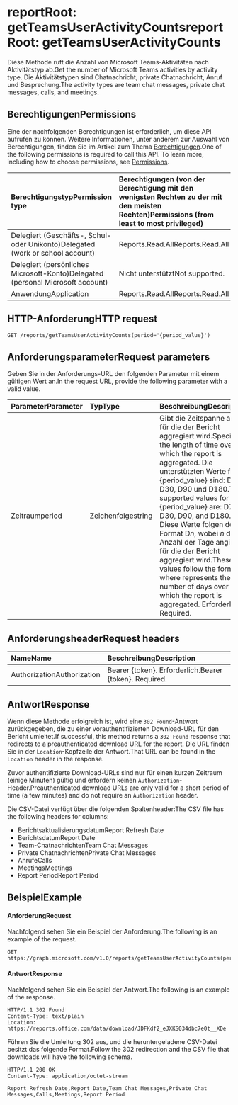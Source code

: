 # <a name="reportroot-getteamsuseractivitycounts"></a><span data-ttu-id="067a8-101">reportRoot: getTeamsUserActivityCounts</span><span class="sxs-lookup"><span data-stu-id="067a8-101">reportRoot: getTeamsUserActivityCounts</span></span>

<span data-ttu-id="067a8-102">Diese Methode ruft die Anzahl von Microsoft Teams-Aktivitäten nach Aktivitätstyp ab.</span><span class="sxs-lookup"><span data-stu-id="067a8-102">Get the number of Microsoft Teams activities by activity type.</span></span> <span data-ttu-id="067a8-103">Die Aktivitätstypen sind Chatnachricht, private Chatnachricht, Anruf und Besprechung.</span><span class="sxs-lookup"><span data-stu-id="067a8-103">The activity types are team chat messages, private chat messages, calls, and meetings.</span></span>

## <a name="permissions"></a><span data-ttu-id="067a8-104">Berechtigungen</span><span class="sxs-lookup"><span data-stu-id="067a8-104">Permissions</span></span>

<span data-ttu-id="067a8-p102">Eine der nachfolgenden Berechtigungen ist erforderlich, um diese API aufrufen zu können. Weitere Informationen, unter anderem zur Auswahl von Berechtigungen, finden Sie im Artikel zum Thema [Berechtigungen](../../../concepts/permissions_reference.md).</span><span class="sxs-lookup"><span data-stu-id="067a8-p102">One of the following permissions is required to call this API. To learn more, including how to choose permissions, see [Permissions](../../../concepts/permissions_reference.md).</span></span>

| <span data-ttu-id="067a8-107">Berechtigungstyp</span><span class="sxs-lookup"><span data-stu-id="067a8-107">Permission type</span></span>                        | <span data-ttu-id="067a8-108">Berechtigungen (von der Berechtigung mit den wenigsten Rechten zu der mit den meisten Rechten)</span><span class="sxs-lookup"><span data-stu-id="067a8-108">Permissions (from least to most privileged)</span></span> |
| :------------------------------------- | :--------------------------------------- |
| <span data-ttu-id="067a8-109">Delegiert (Geschäfts-, Schul- oder Unikonto)</span><span class="sxs-lookup"><span data-stu-id="067a8-109">Delegated (work or school account)</span></span>     | <span data-ttu-id="067a8-110">Reports.Read.All</span><span class="sxs-lookup"><span data-stu-id="067a8-110">Reports.Read.All</span></span>                         |
| <span data-ttu-id="067a8-111">Delegiert (persönliches Microsoft-Konto)</span><span class="sxs-lookup"><span data-stu-id="067a8-111">Delegated (personal Microsoft account)</span></span> | <span data-ttu-id="067a8-112">Nicht unterstützt</span><span class="sxs-lookup"><span data-stu-id="067a8-112">Not supported.</span></span>                           |
| <span data-ttu-id="067a8-113">Anwendung</span><span class="sxs-lookup"><span data-stu-id="067a8-113">Application</span></span>                            | <span data-ttu-id="067a8-114">Reports.Read.All</span><span class="sxs-lookup"><span data-stu-id="067a8-114">Reports.Read.All</span></span>                         |

## <a name="http-request"></a><span data-ttu-id="067a8-115">HTTP-Anforderung</span><span class="sxs-lookup"><span data-stu-id="067a8-115">HTTP request</span></span>

<!-- { "blockType": "ignored" } -->

```http
GET /reports/getTeamsUserActivityCounts(period='{period_value}')
```

## <a name="request-parameters"></a><span data-ttu-id="067a8-116">Anforderungsparameter</span><span class="sxs-lookup"><span data-stu-id="067a8-116">Request parameters</span></span>

<span data-ttu-id="067a8-117">Geben Sie in der Anforderungs-URL den folgenden Parameter mit einem gültigen Wert an.</span><span class="sxs-lookup"><span data-stu-id="067a8-117">In the request URL, provide the following parameter with a valid value.</span></span>

| <span data-ttu-id="067a8-118">Parameter</span><span class="sxs-lookup"><span data-stu-id="067a8-118">Parameter</span></span> | <span data-ttu-id="067a8-119">Typ</span><span class="sxs-lookup"><span data-stu-id="067a8-119">Type</span></span>   | <span data-ttu-id="067a8-120">Beschreibung</span><span class="sxs-lookup"><span data-stu-id="067a8-120">Description</span></span>                              |
| :-------- | :----- | :--------------------------------------- |
| <span data-ttu-id="067a8-121">Zeitraum</span><span class="sxs-lookup"><span data-stu-id="067a8-121">period</span></span>    | <span data-ttu-id="067a8-122">Zeichenfolge</span><span class="sxs-lookup"><span data-stu-id="067a8-122">string</span></span> | <span data-ttu-id="067a8-123">Gibt die Zeitspanne an, für die der Bericht aggregiert wird.</span><span class="sxs-lookup"><span data-stu-id="067a8-123">Specifies the length of time over which the report is aggregated.</span></span> <span data-ttu-id="067a8-124">Die unterstützten Werte für {period_value} sind: D7, D30, D90 und D180.</span><span class="sxs-lookup"><span data-stu-id="067a8-124">The supported values for {period_value} are: D7, D30, D90, and D180.</span></span> <span data-ttu-id="067a8-125">Diese Werte folgen dem Format D*n*, wobei *n* die Anzahl der Tage angibt, für die der Bericht aggregiert wird.</span><span class="sxs-lookup"><span data-stu-id="067a8-125">These values follow the format D   where    represents the number of days over which the report is aggregated.</span></span> <span data-ttu-id="067a8-126">Erforderlich. </span><span class="sxs-lookup"><span data-stu-id="067a8-126">Required.</span></span> |

## <a name="request-headers"></a><span data-ttu-id="067a8-127">Anforderungsheader</span><span class="sxs-lookup"><span data-stu-id="067a8-127">Request headers</span></span>

| <span data-ttu-id="067a8-128">Name</span><span class="sxs-lookup"><span data-stu-id="067a8-128">Name</span></span>          | <span data-ttu-id="067a8-129">Beschreibung</span><span class="sxs-lookup"><span data-stu-id="067a8-129">Description</span></span>               |
| :------------ | :------------------------ |
| <span data-ttu-id="067a8-130">Authorization</span><span class="sxs-lookup"><span data-stu-id="067a8-130">Authorization</span></span> | <span data-ttu-id="067a8-p104">Bearer {token}. Erforderlich.</span><span class="sxs-lookup"><span data-stu-id="067a8-p104">Bearer {token}. Required.</span></span> |

## <a name="response"></a><span data-ttu-id="067a8-133">Antwort</span><span class="sxs-lookup"><span data-stu-id="067a8-133">Response</span></span>

<span data-ttu-id="067a8-134">Wenn diese Methode erfolgreich ist, wird eine `302 Found`-Antwort zurückgegeben, die zu einer vorauthentifizierten Download-URL für den Bericht umleitet.</span><span class="sxs-lookup"><span data-stu-id="067a8-134">If successful, this method returns a `302 Found` response that redirects to a preauthenticated download URL for the report.</span></span> <span data-ttu-id="067a8-135">Die URL finden Sie in der `Location`-Kopfzeile der Antwort.</span><span class="sxs-lookup"><span data-stu-id="067a8-135">That URL can be found in the `Location` header in the response.</span></span>

<span data-ttu-id="067a8-136">Zuvor authentifizierte Download-URLs sind nur für einen kurzen Zeitraum (einige Minuten) gültig und erfordern keinen `Authorization`-Header.</span><span class="sxs-lookup"><span data-stu-id="067a8-136">Preauthenticated download URLs are only valid for a short period of time (a few minutes) and do not require an `Authorization` header.</span></span>

<span data-ttu-id="067a8-137">Die CSV-Datei verfügt über die folgenden Spaltenheader:</span><span class="sxs-lookup"><span data-stu-id="067a8-137">The CSV file has the following headers for columns:</span></span>

- <span data-ttu-id="067a8-138">Berichtsaktualisierungsdatum</span><span class="sxs-lookup"><span data-stu-id="067a8-138">Report Refresh Date</span></span>
- <span data-ttu-id="067a8-139">Berichtsdatum</span><span class="sxs-lookup"><span data-stu-id="067a8-139">Report Date</span></span>
- <span data-ttu-id="067a8-140">Team-Chatnachrichten</span><span class="sxs-lookup"><span data-stu-id="067a8-140">Team Chat Messages</span></span>
- <span data-ttu-id="067a8-141">Private Chatnachrichten</span><span class="sxs-lookup"><span data-stu-id="067a8-141">Private Chat Messages</span></span>
- <span data-ttu-id="067a8-142">Anrufe</span><span class="sxs-lookup"><span data-stu-id="067a8-142">Calls</span></span>
- <span data-ttu-id="067a8-143">Meetings</span><span class="sxs-lookup"><span data-stu-id="067a8-143">Meetings</span></span>
- <span data-ttu-id="067a8-144">Report Period</span><span class="sxs-lookup"><span data-stu-id="067a8-144">Report Period</span></span>

## <a name="example"></a><span data-ttu-id="067a8-145">Beispiel</span><span class="sxs-lookup"><span data-stu-id="067a8-145">Example</span></span>

#### <a name="request"></a><span data-ttu-id="067a8-146">Anforderung</span><span class="sxs-lookup"><span data-stu-id="067a8-146">Request</span></span>

<span data-ttu-id="067a8-147">Nachfolgend sehen Sie ein Beispiel der Anforderung.</span><span class="sxs-lookup"><span data-stu-id="067a8-147">The following is an example of the request.</span></span>

<!-- {
  "blockType": "request",
  "name": "reportroot_getteamsuseractivitycounts"
}-->

```http
GET https://graph.microsoft.com/v1.0/reports/getTeamsUserActivityCounts(period='D7')
```

#### <a name="response"></a><span data-ttu-id="067a8-148">Antwort</span><span class="sxs-lookup"><span data-stu-id="067a8-148">Response</span></span>

<span data-ttu-id="067a8-149">Nachfolgend sehen Sie ein Beispiel der Antwort.</span><span class="sxs-lookup"><span data-stu-id="067a8-149">The following is an example of the response.</span></span>

<!-- { "blockType": "ignored" } --> 

```http
HTTP/1.1 302 Found
Content-Type: text/plain
Location: https://reports.office.com/data/download/JDFKdf2_eJXKS034dbc7e0t__XDe
```
<span data-ttu-id="067a8-150">Führen Sie die Umleitung 302 aus, und die heruntergeladene CSV-Datei besitzt das folgende Format.</span><span class="sxs-lookup"><span data-stu-id="067a8-150">Follow the 302 redirection and the CSV file that downloads will have the following schema.</span></span>

<!-- {
  "blockType": "response",
  "truncated": true,
  "@odata.type": "stream"
} -->

```http
HTTP/1.1 200 OK
Content-Type: application/octet-stream

Report Refresh Date,Report Date,Team Chat Messages,Private Chat Messages,Calls,Meetings,Report Period
```
